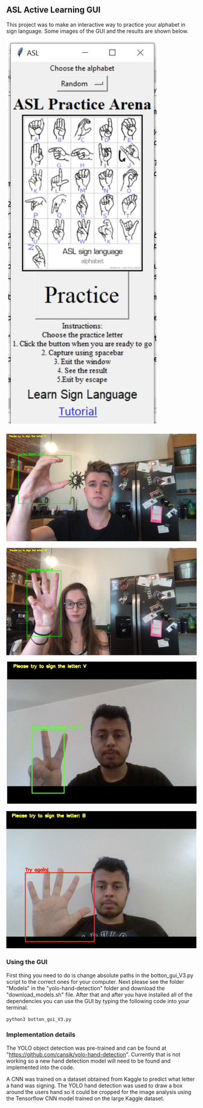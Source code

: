 ## ASL Active Learning GUI

This project was to make an interactive way to practice your alphabet in sign language.  Some images of the GUI and the results are shown below.  

![ASL Detection GUI](Images/GUI_Interface.png)

![ASL Example 1](Images/Pic1.png)

![ASL Example 2](Images/Pic2.png)

![ASL Example 3](Images/Pic3.png)

![ASL Example 4](Images/Pic4.png)

### Using the GUI

First thing you need to do is change absolute paths in the botton_gui_V3.py script to the correct ones for your computer.  Next please see the folder "Models" in the "yolo-hand-detection" folder and download the "download_models.sh" file.  After that and after you have installed all of the dependencies you can use the GUI by typing the following code into your terminal.  

```python
python3 botton_gui_V3.py
```

### Implementation details

The YOLO object detection was pre-trained and can be found at "https://github.com/cansik/yolo-hand-detection".  Currently that is not working so a new hand detection model will need to be found and implemented into the code.  

A CNN was trained on a dataset obtained from Kaggle to predict what letter a hand was signing.  The YOLO hand detection was used to draw a box around the users hand so it could be cropped for the image analysis using the Tensorflow CNN model trained on the large Kaggle dataset.  

